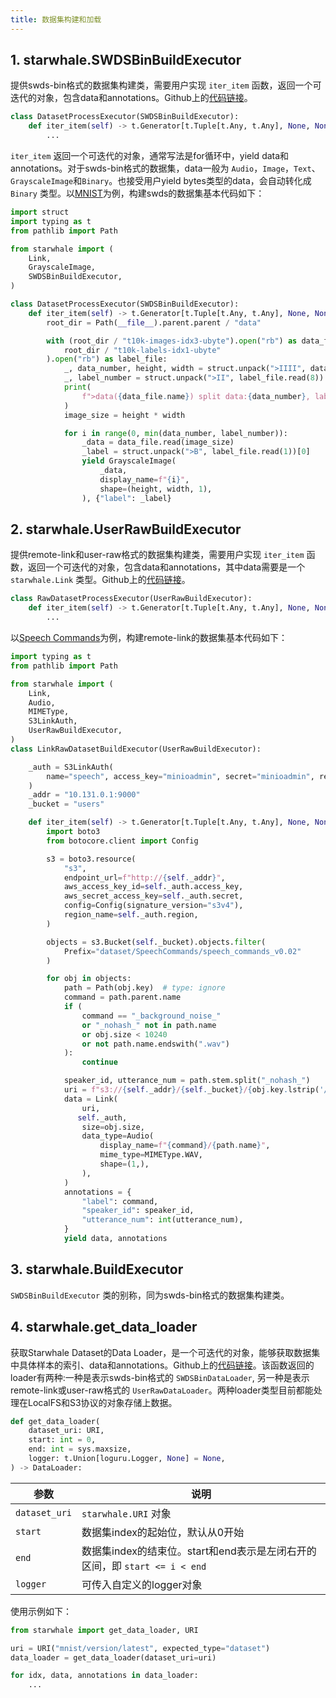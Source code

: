 ```yaml
---
title: 数据集构建和加载
---
```


## 1. starwhale.SWDSBinBuildExecutor

提供swds-bin格式的数据集构建类，需要用户实现 `iter_item` 函数，返回一个可迭代的对象，包含data和annotations。Github上的[代码链接](https://github.com/star-whale/starwhale/blob/dc6e6fdeae2f7c5bd0e72ccd8fb50768b1ce0826/client/starwhale/api/_impl/dataset/builder.py#L138)。

```python
class DatasetProcessExecutor(SWDSBinBuildExecutor):
    def iter_item(self) -> t.Generator[t.Tuple[t.Any, t.Any], None, None]:
        ...
```

`iter_item` 返回一个可迭代的对象，通常写法是for循环中，yield data和annotations。对于swds-bin格式的数据集，data一般为 `Audio`，`Image`，`Text`、`GrayscaleImage`和`Binary`。也接受用户yield bytes类型的data，会自动转化成 `Binary` 类型。以[MNIST](https://github.com/star-whale/starwhale/tree/dc6e6fdeae2f7c5bd0e72ccd8fb50768b1ce0826/example/mnist)为例，构建swds的数据集基本代码如下：

```python
import struct
import typing as t
from pathlib import Path

from starwhale import (
    Link,
    GrayscaleImage,
    SWDSBinBuildExecutor,
)

class DatasetProcessExecutor(SWDSBinBuildExecutor):
    def iter_item(self) -> t.Generator[t.Tuple[t.Any, t.Any], None, None]:
        root_dir = Path(__file__).parent.parent / "data"

        with (root_dir / "t10k-images-idx3-ubyte").open("rb") as data_file, (
            root_dir / "t10k-labels-idx1-ubyte"
        ).open("rb") as label_file:
            _, data_number, height, width = struct.unpack(">IIII", data_file.read(16))
            _, label_number = struct.unpack(">II", label_file.read(8))
            print(
                f">data({data_file.name}) split data:{data_number}, label:{label_number} group"
            )
            image_size = height * width

            for i in range(0, min(data_number, label_number)):
                _data = data_file.read(image_size)
                _label = struct.unpack(">B", label_file.read(1))[0]
                yield GrayscaleImage(
                    _data,
                    display_name=f"{i}",
                    shape=(height, width, 1),
                ), {"label": _label}
```

## 2. starwhale.UserRawBuildExecutor

提供remote-link和user-raw格式的数据集构建类，需要用户实现 `iter_item` 函数，返回一个可迭代的对象，包含data和annotations，其中data需要是一个 `starwhale.Link` 类型。Github上的[代码链接](https://github.com/star-whale/starwhale/blob/dc6e6fdeae2f7c5bd0e72ccd8fb50768b1ce0826/client/starwhale/api/_impl/dataset/builder.py#L307)。

```python
class RawDatasetProcessExecutor(UserRawBuildExecutor):
    def iter_item(self) -> t.Generator[t.Tuple[t.Any, t.Any], None, None]:
        ...
```

以[Speech Commands](https://github.com/star-whale/starwhale/tree/main/example/speech_command)为例，构建remote-link的数据集基本代码如下：

```python
import typing as t
from pathlib import Path

from starwhale import (
    Link,
    Audio,
    MIMEType,
    S3LinkAuth,
    UserRawBuildExecutor,
)
class LinkRawDatasetBuildExecutor(UserRawBuildExecutor):

    _auth = S3LinkAuth(
        name="speech", access_key="minioadmin", secret="minioadmin", region="local"
    )
    _addr = "10.131.0.1:9000"
    _bucket = "users"

    def iter_item(self) -> t.Generator[t.Tuple[t.Any, t.Any], None, None]:
        import boto3
        from botocore.client import Config

        s3 = boto3.resource(
            "s3",
            endpoint_url=f"http://{self._addr}",
            aws_access_key_id=self._auth.access_key,
            aws_secret_access_key=self._auth.secret,
            config=Config(signature_version="s3v4"),
            region_name=self._auth.region,
        )

        objects = s3.Bucket(self._bucket).objects.filter(
            Prefix="dataset/SpeechCommands/speech_commands_v0.02"
        )

        for obj in objects:
            path = Path(obj.key)  # type: ignore
            command = path.parent.name
            if (
                command == "_background_noise_"
                or "_nohash_" not in path.name
                or obj.size < 10240
                or not path.name.endswith(".wav")
            ):
                continue

            speaker_id, utterance_num = path.stem.split("_nohash_")
            uri = f"s3://{self._addr}/{self._bucket}/{obj.key.lstrip('/')}"
            data = Link(
                uri,
               self._auth,
                size=obj.size,
                data_type=Audio(
                    display_name=f"{command}/{path.name}",
                    mime_type=MIMEType.WAV,
                    shape=(1,),
                ),
            )
            annotations = {
                "label": command,
                "speaker_id": speaker_id,
                "utterance_num": int(utterance_num),
            }
            yield data, annotations
```

## 3. starwhale.BuildExecutor

`SWDSBinBuildExecutor` 类的别称，同为swds-bin格式的数据集构建类。

## 4. starwhale.get_data_loader

获取Starwhale Dataset的Data Loader，是一个可迭代的对象，能够获取数据集中具体样本的索引、data和annotations。Github上的[代码链接](https://github.com/star-whale/starwhale/blob/dc6e6fdeae2f7c5bd0e72ccd8fb50768b1ce0826/client/starwhale/api/_impl/dataset/loader.py)。该函数返回的loader有两种:一种是表示swds-bin格式的 `SWDSBinDataLoader`, 另一种是表示remote-link或user-raw格式的 `UserRawDataLoader`。两种loader类型目前都能处理在LocalFS和S3协议的对象存储上数据。

```python
def get_data_loader(
    dataset_uri: URI,
    start: int = 0,
    end: int = sys.maxsize,
    logger: t.Union[loguru.Logger, None] = None,
) -> DataLoader:
```

|参数|说明|
|---|---|
|`dataset_uri`| `starwhale.URI` 对象 |
|`start`| 数据集index的起始位，默认从0开始 |
|`end`| 数据集index的结束位。start和end表示是左闭右开的区间，即 `start <= i < end` |
|`logger`|可传入自定义的logger对象|

使用示例如下：

```python
from starwhale import get_data_loader, URI

uri = URI("mnist/version/latest", expected_type="dataset")
data_loader = get_data_loader(dataset_uri=uri)

for idx, data, annotations in data_loader:
    ...
```
